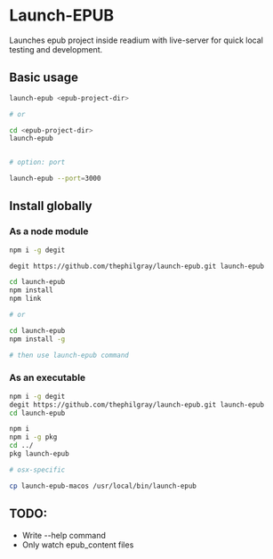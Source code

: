 # Launch-EPUB

Launches epub project inside readium with live-server for quick local testing and development.

## Basic usage

```bash
launch-epub <epub-project-dir>

# or

cd <epub-project-dir>
launch-epub


# option: port

launch-epub --port=3000

```

## Install globally

### As a node module

```bash
npm i -g degit

degit https://github.com/thephilgray/launch-epub.git launch-epub

cd launch-epub
npm install
npm link

# or

cd launch-epub
npm install -g

# then use launch-epub command

```

### As an executable

```bash
npm i -g degit
degit https://github.com/thephilgray/launch-epub.git launch-epub
cd launch-epub

npm i
npm i -g pkg
cd ../
pkg launch-epub

# osx-specific

cp launch-epub-macos /usr/local/bin/launch-epub

```

## TODO:

- Write --help command
- Only watch epub_content files

